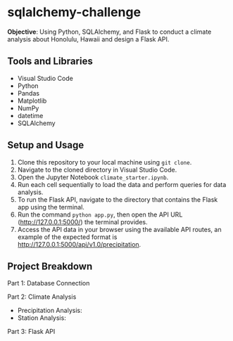 # sqlalchemy-challenge
**Objective**: Using Python, SQLAlchemy, and Flask to conduct a climate analysis about Honolulu, Hawaii and design a Flask API.

## Tools and Libraries
- Visual Studio Code
- Python
- Pandas
- Matplotlib
- NumPy
- datetime
- SQLAlchemy

## Setup and Usage
1. Clone this repository to your local machine using `git clone`.
2. Navigate to the cloned directory in Visual Studio Code.
3. Open the Jupyter Notebook `climate_starter.ipynb`.
4. Run each cell sequentially to load the data and perform queries for data analysis.
5. To run the Flask API, navigate to the directory that contains the Flask app using the terminal.
6. Run the command `python app.py`, then open the API URL (http://127.0.0.1:5000/) the terminal provides.
7. Access the API data in your browser using the available API routes, an example of the expected format is http://127.0.0.1:5000/api/v1.0/precipitation.

## Project Breakdown
Part 1: Database Connection

Part 2: Climate Analysis
* Precipitation Analysis:
* Station Analysis:

Part 3: Flask API
